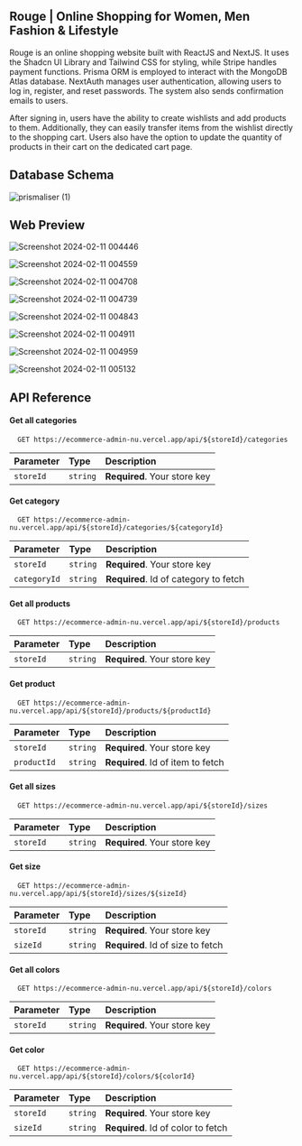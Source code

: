 
## **Rouge | Online Shopping for Women, Men Fashion & Lifestyle** 

Rouge is an online shopping website built with ReactJS and NextJS. It uses the Shadcn UI Library and Tailwind CSS for styling, while Stripe handles payment functions. Prisma ORM is employed to interact with the MongoDB Atlas database. NextAuth manages user authentication, allowing users to log in, register, and reset passwords. The system also sends confirmation emails to users.


After signing in, users have the ability to create wishlists and add products to them. Additionally, they can easily transfer items from the wishlist directly to the shopping cart. Users also have the option to update the quantity of products in their cart on the dedicated cart page.


## **Database Schema**

![prismaliser (1)](https://github.com/Shivamrai15/Rouge/assets/111892135/1ad76d96-440f-4137-9bee-6d58f6e1deab)


## **Web Preview**

![Screenshot 2024-02-11 004446](https://github.com/Shivamrai15/Ecommerce-Admin/assets/111892135/7a52fd3a-8ac5-4755-b924-2e4fd12978fa)

![Screenshot 2024-02-11 004559](https://github.com/Shivamrai15/Ecommerce-Admin/assets/111892135/a44b7c6a-5962-40a8-821a-ad3a1e23abbe)

![Screenshot 2024-02-11 004708](https://github.com/Shivamrai15/Ecommerce-Admin/assets/111892135/bd10d3b9-2e0d-4aa7-9369-1281efafae9c)

![Screenshot 2024-02-11 004739](https://github.com/Shivamrai15/Ecommerce-Admin/assets/111892135/023cae8e-d8b5-4707-be4b-d68a759740fd)

![Screenshot 2024-02-11 004843](https://github.com/Shivamrai15/Ecommerce-Admin/assets/111892135/62f0bdb0-1ee7-4a90-bb5c-7d42910df33b)

![Screenshot 2024-02-11 004911](https://github.com/Shivamrai15/Ecommerce-Admin/assets/111892135/809eb44a-5b20-4846-8862-90c3be93bb25)

![Screenshot 2024-02-11 004959](https://github.com/Shivamrai15/Ecommerce-Admin/assets/111892135/acb19c73-cb76-4c13-8561-94270a8ed303)

![Screenshot 2024-02-11 005132](https://github.com/Shivamrai15/Ecommerce-Admin/assets/111892135/07a880a4-f354-4d6e-85de-f8fc651fbbfa)


## **API Reference**

#### Get all categories

```http
  GET https://ecommerce-admin-nu.vercel.app/api/${storeId}/categories
```

| Parameter | Type     | Description                |
| :-------- | :------- | :------------------------- |
| `storeId` | `string` | **Required**. Your store key |

#### Get category

```http
  GET https://ecommerce-admin-nu.vercel.app/api/${storeId}/categories/${categoryId}
```

| Parameter    | Type     | Description                       |
| :----------- | :------- | :-------------------------------- |
| `storeId`    | `string` | **Required**. Your store key      |
| `categoryId` | `string` | **Required**. Id of category to fetch |


#### Get all products

```http
  GET https://ecommerce-admin-nu.vercel.app/api/${storeId}/products
```

| Parameter | Type     | Description                |
| :-------- | :------- | :------------------------- |
| `storeId` | `string` | **Required**. Your store key |

#### Get product

```http
  GET https://ecommerce-admin-nu.vercel.app/api/${storeId}/products/${productId}
```

| Parameter    | Type     | Description                       |
| :----------- | :------- | :-------------------------------- |
| `storeId`    | `string` | **Required**. Your store key      |
| `productId`  | `string` | **Required**. Id of item to fetch |


#### Get all sizes

```http
  GET https://ecommerce-admin-nu.vercel.app/api/${storeId}/sizes
```

| Parameter | Type     | Description                |
| :-------- | :------- | :------------------------- |
| `storeId` | `string` | **Required**. Your store key |

#### Get size

```http
  GET https://ecommerce-admin-nu.vercel.app/api/${storeId}/sizes/${sizeId}
```

| Parameter    | Type     | Description                       |
| :----------- | :------- | :-------------------------------- |
| `storeId`    | `string` | **Required**. Your store key      |
| `sizeId`  | `string` | **Required**. Id of size to fetch    |



#### Get all colors

```http
  GET https://ecommerce-admin-nu.vercel.app/api/${storeId}/colors
```

| Parameter | Type     | Description                |
| :-------- | :------- | :------------------------- |
| `storeId` | `string` | **Required**. Your store key |

#### Get color

```http
  GET https://ecommerce-admin-nu.vercel.app/api/${storeId}/colors/${colorId}
```

| Parameter    | Type     | Description                       |
| :----------- | :------- | :-------------------------------- |
| `storeId`    | `string` | **Required**. Your store key      |
| `sizeId`  | `string` | **Required**. Id of color to fetch   |



